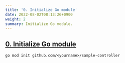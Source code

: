 ```yaml
---
title: '0. Initialize Go module'
date: 2022-08-02T08:13:26+0900
weight: 2
summary: Initialize Go module.
---
```


## [0. Initialize Go module](https://github.com/nakamasato/sample-controller/commit/8dc4143e015eec8fc7b4d5a684d679417321e43b)

```
go mod init github.com/<yourname>/sample-controller
```
